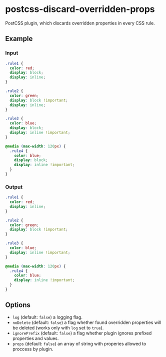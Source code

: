 # postcss-discard-overridden-props
PostCSS plugin, which discards overridden properties in every CSS rule.

## Example
### Input

```css
.rule1 {
  color: red;
  display: block;
  display: inline;
}

.rule2 {
  color: green;
  display: block !important;
  display: inline;
}

.rule3 {
  color: blue;
  display: block;
  display: inline !important;
}

@media (max-width: 120px) {
  .rule4 {
    color: blue;
    display: block;
    display: inline !important;
  }
}
```

### Output

```css
.rule1 {
  color: red;
  display: inline;
}

.rule2 {
  color: green;
  display: block !important;
}

.rule3 {
  color: blue;
  display: inline !important;
}

@media (max-width: 120px) {
  .rule4 {
    color: blue;
    display: inline !important;
  }
}
```

## Options
* `log` (default: `false`) a logging flag.
* `noDelete` (default: `false`) a flag whether found overridden properties will be deleted (works only with `log` set to `true`).
* `ignorePrefix` (default: `false`) a flag whether plugin ignores prefixed properties and values.
* `props` (default: `false`) an array of string with properies allowed to proccess by plugin.
